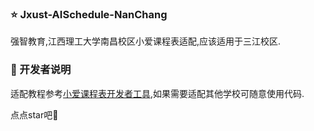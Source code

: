 ### ⭐ Jxust-AISchedule-NanChang

强智教育,江西理工大学南昌校区小爱课程表适配,应该适用于三江校区.

### 💬 开发者说明

适配教程参考[小爱课程表开发者工具](https://open-schedule-prod.ai.xiaomi.com/docs/#/help/),如果需要适配其他学校可随意使用代码.

点点star吧🥺